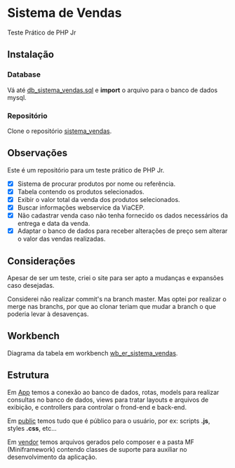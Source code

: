 # Sistema de Vendas
 Teste Prático de PHP Jr 
 
 ## Instalação
 ### Database
 Vá até [db_sistema_vendas.sql](https://github.com/RaikanBrK/Sistema_vendas/blob/main/database/db_sistema_vendas.sql) e **import** o arquivo para o banco de dados mysql.
 
 ### Repositório
 Clone o repositório [sistema_vendas](https://github.com/RaikanBrK/Sistema_vendas.git).
  
 ## Observações
 Este é um repositório para um teste prático de PHP Jr.
 
 - [x] Sistema de procurar produtos por nome ou referência.
 - [x] Tabela contendo os produtos selecionados.
 - [x] Exibir o valor total da venda dos produtos selecionados.
 - [x] Buscar informações webservice da ViaCEP.
 - [x] Não cadastrar venda caso não tenha fornecido os dados necessários da entrega e data da venda.
 - [x] Adaptar o banco de dados para receber alterações de preço sem alterar o valor das vendas realizadas.
 
 ## Considerações
 Apesar de ser um teste, criei o site para ser apto a mudanças e expansões caso desejadas.
 
 Considerei não realizar commit's na branch master. Mas optei por realizar o merge nas branchs, por que ao clonar teriam que mudar a branch o que poderia levar à desavenças.
 
 ## Workbench
 Diagrama da tabela em workbench [wb_er_sistema_vendas](https://github.com/RaikanBrK/Sistema_vendas/blob/main/database/wb_er_sistema_vendas.mwb).
 
 ## Estrutura
 Em [App](https://github.com/RaikanBrK/Sistema_vendas/tree/main/sistema_vendas/App) temos a conexão ao banco de dados, rotas, models para realizar consultas no banco de dados, views para tratar layouts e arquivos de exibição, e controllers para controlar o frond-end e back-end.
 
 Em [public](https://github.com/RaikanBrK/Sistema_vendas/tree/main/sistema_vendas/public) temos tudo que é público para o usuário, por ex: scripts **.js**, styles **.css**, etc...
 
 Em [vendor](https://github.com/RaikanBrK/Sistema_vendas/tree/main/sistema_vendas/vendor) temos arquivos gerados pelo composer e a pasta MF (Miniframework) contendo classes de suporte para auxiliar no desenvolvimento da aplicação.
